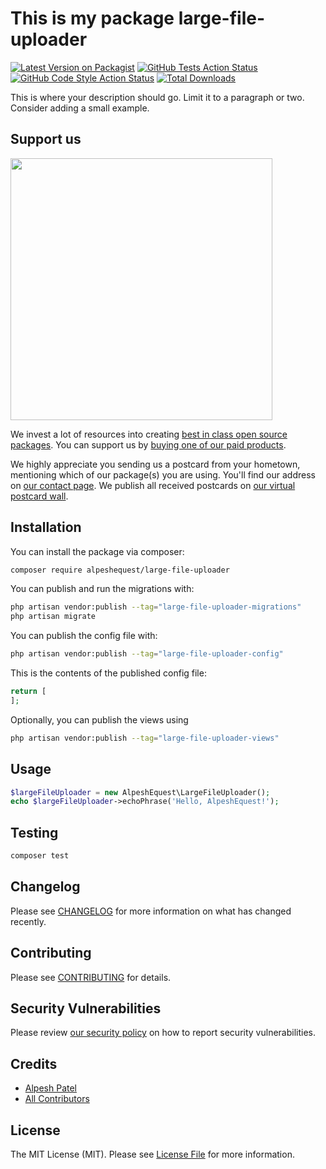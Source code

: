 # This is my package large-file-uploader

[![Latest Version on Packagist](https://img.shields.io/packagist/v/alpeshequest/large-file-uploader.svg?style=flat-square)](https://packagist.org/packages/alpeshequest/large-file-uploader)
[![GitHub Tests Action Status](https://img.shields.io/github/actions/workflow/status/alpeshequest/large-file-uploader/run-tests.yml?branch=main&label=tests&style=flat-square)](https://github.com/alpeshequest/large-file-uploader/actions?query=workflow%3Arun-tests+branch%3Amain)
[![GitHub Code Style Action Status](https://img.shields.io/github/actions/workflow/status/alpeshequest/large-file-uploader/fix-php-code-style-issues.yml?branch=main&label=code%20style&style=flat-square)](https://github.com/alpeshequest/large-file-uploader/actions?query=workflow%3A"Fix+PHP+code+style+issues"+branch%3Amain)
[![Total Downloads](https://img.shields.io/packagist/dt/alpeshequest/large-file-uploader.svg?style=flat-square)](https://packagist.org/packages/alpeshequest/large-file-uploader)

This is where your description should go. Limit it to a paragraph or two. Consider adding a small example.

## Support us

[<img src="https://github-ads.s3.eu-central-1.amazonaws.com/large-file-uploader.jpg?t=1" width="419px" />](https://spatie.be/github-ad-click/large-file-uploader)

We invest a lot of resources into creating [best in class open source packages](https://spatie.be/open-source). You can support us by [buying one of our paid products](https://spatie.be/open-source/support-us).

We highly appreciate you sending us a postcard from your hometown, mentioning which of our package(s) you are using. You'll find our address on [our contact page](https://spatie.be/about-us). We publish all received postcards on [our virtual postcard wall](https://spatie.be/open-source/postcards).

## Installation

You can install the package via composer:

```bash
composer require alpeshequest/large-file-uploader
```

You can publish and run the migrations with:

```bash
php artisan vendor:publish --tag="large-file-uploader-migrations"
php artisan migrate
```

You can publish the config file with:

```bash
php artisan vendor:publish --tag="large-file-uploader-config"
```

This is the contents of the published config file:

```php
return [
];
```

Optionally, you can publish the views using

```bash
php artisan vendor:publish --tag="large-file-uploader-views"
```

## Usage

```php
$largeFileUploader = new AlpeshEquest\LargeFileUploader();
echo $largeFileUploader->echoPhrase('Hello, AlpeshEquest!');
```

## Testing

```bash
composer test
```

## Changelog

Please see [CHANGELOG](CHANGELOG.md) for more information on what has changed recently.

## Contributing

Please see [CONTRIBUTING](CONTRIBUTING.md) for details.

## Security Vulnerabilities

Please review [our security policy](../../security/policy) on how to report security vulnerabilities.

## Credits

- [Alpesh Patel](https://github.com/AlpeshEquest)
- [All Contributors](../../contributors)

## License

The MIT License (MIT). Please see [License File](LICENSE.md) for more information.
